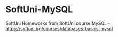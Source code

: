 # SoftUni-MySQL
SoftUni Homeworks from SoftUni course MySQL - https://softuni.bg/courses/databases-basics-mysql
